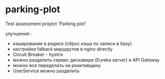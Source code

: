 # parking-plot
Test assessment project 'Parking plot'

улучшения :
- кэширование в редисе (сброс кэша по записи в базу)
- настройки falback маршрутов в nginx directly
- Circuit Breaker - hystrix
- можно разделить сервис дискавери (Eureka server) и API Gateway
- можно все переделать на реактивщину
- UserService можно разделить 


